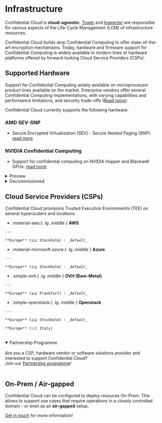 # Infrastructure

Confidential Cloud is **cloud-agnostic**. [Tower](overview.md#tower) and [Inspector](overview.md#inspector) are responsible for various aspects of the Life-Cycle Management (LCM) of infrastructure resources.

Confidential Cloud builds atop Confidential Computing to offer state-of-the-art encryption mechanisms.
Today, hardware and firmware support for Confidential Computing is widely available in modern lines of hardware platforms offered by forward-looking Cloud Service Providers (CSPs).

## Supported Hardware

Support for Confidential Computing widely available on microprocessor product lines available on the market.
Enterprise vendors offer several Confidential Computing implementations, with varying capabilities and performance limitations, and security trade-offs ([Read more](https://www.canarybit.eu/comparing-confidential-computing-platforms/)).

Confidential Cloud currently supports the following hardware:

### AMD SEV-SNP
- Secure Encrypted Virtualization (SEV) - Secure Nested Paging (SNP): [read more](https://www.amd.com/en/developer/sev.html)

### NVIDIA Confidential Computing
- Support for confidential computing on NVIDIA Hopper and Blackwell GPUs: [read more](https://www.nvidia.com/en-us/data-center/solutions/confidential-computing/) 

<!--
<details closed>
<summary>Coming in 2024</summary>
<br>ARM Confidential Compute Architecture (CCA).
<br>&nbsp;
<br>IBM Protected Execution Facility (PEF).
<br>&nbsp;
<br>Intel® Trust Domain Extensions (TDX).
<br>&nbsp;
</details>
-->

<details closed>
<summary>Preview</summary>
<br>- Intel® Trusted Domain Extensions (TDX) - General Availability pending wider hardware availability
<br><a href="https://www.intel.com/content/www/us/en/developer/articles/technical/intel-trust-domain-extensions.html" target="_blank">https://www.intel.com/content/www/us/en/developer/articles/technical/intel-trust-domain-extensions.html</a>
<br>&nbsp;
<br>- ARM® Confidential Compute Architecture (CCA) - General Availability pending wider hardware availability
<br><a href="https://www.arm.com/architecture/security-features/arm-confidential-compute-architecture" target="_blank">https://www.arm.com/architecture/security-features/arm-confidential-compute-architecture</a>
<br>
<br>Interested in joining the preview programme? <a href="https://www.canarybit.eu/contact/">Reach out to us</a>!
<br>&nbsp;
</details>

<details closed>
<summary>Decommissioned</summary>
<br>- Intel® Software Guard Extension (SGX)
<br><a href="https://www.intel.com/content/www/us/en/developer/tools/software-guard-extensions/overview.html" target="_blank">https://www.intel.com/content/www/us/en/developer/tools/software-guard-extensions/overview.html</a>
<br>&nbsp;
</details>

## Cloud Service Providers (CSPs)

Confidential Cloud provisions Trusted Execution Environments (TEE) on several hyperscalers and locations.

<div class="grid cards" markdown>
<!-- https://squidfunk.github.io/mkdocs-material/reference/grids/#using-card-grids !-->

  -   :material-aws:{ .lg .middle } __AWS__

    ---

    **Europe** (🇸🇪 Stockholm) : _default_
        

  -   :material-microsoft-azure:{ .lg .middle } __Azure__

    ---

    **Europe** (🇸🇪 Stockholm) : _default_
        
  -   :simple-ovh:{ .lg .middle } __OVH (Bare-Metal)__

    ---

    **Europe** (🇩🇪 Frankfurt) : _default_
    
  -   :simple-openstack:{ .lg .middle } __Openstack__

    ---

    **Europe** (🇸🇪 Stockholm) : _default_

    **Europe** (🇮🇹 Italy)
    
</div>

<br>

<details open>
<summary>Partnership Programme</summary>
<br>Are you a CSP, hardware vendor or software solutions provider and interested to support Confidential Cloud?
<br>Join our <a href="https://www.canarybit.eu/become-a-partner/">Partnership programme</a>!
<br>&nbsp;
</details>

## On-Prem / Air-gapped

Confidential Cloud can be configured to deploy resouces On-Prem. This allows to support use cases that require operations in a closely controlled domain - or even as an **air-gapped** setup.

[Get in touch](https://www.canarybit.eu/contact/) for more information!

